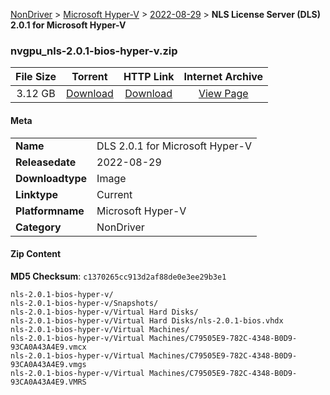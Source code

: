 
[NonDriver](/README.md)  >  [Microsoft Hyper-V](/index/NonDriver/Microsoft_Hyper-V.md)  >  [2022-08-29](/index/NonDriver/Microsoft_Hyper-V/2022-08-29.md)  >  **NLS License Server (DLS) 2.0.1 for Microsoft Hyper-V**


### nvgpu_nls-2.0.1-bios-hyper-v.zip

| **File Size** | **Torrent**  | **HTTP Link** | **Internet Archive** |
|:-------------:|:------------:|:-------------:|:--------------------:|
| 3.12 GB |  [Download](https://archive.org/download/nvgpu_nls-2.0.1-bios-hyper-v.zip/nvgpu_nls-2.0.1-bios-hyper-v.zip_archive.torrent)       | [Download](https://archive.org/compress/nvgpu_nls-2.0.1-bios-hyper-v.zip) | [View Page](https://archive.org/details/nvgpu_nls-2.0.1-bios-hyper-v.zip)       |

#### Meta

<table>
<tr><td><strong>Name</strong></td><td>DLS 2.0.1 for Microsoft Hyper-V</td></tr>
<tr><td><strong>Releasedate</strong></td><td>2022-08-29</td></tr>
<tr><td><strong>Downloadtype</strong></td><td>Image</td></tr>
<tr><td><strong>Linktype</strong></td><td>Current</td></tr>
<tr><td><strong>Platformname</strong></td><td>Microsoft Hyper-V</td></tr>
<tr><td><strong>Category</strong></td><td>NonDriver</td></tr>
</table>

#### Zip Content

**MD5 Checksum**: `c1370265cc913d2af88de0e3ee29b3e1`

```text
nls-2.0.1-bios-hyper-v/
nls-2.0.1-bios-hyper-v/Snapshots/
nls-2.0.1-bios-hyper-v/Virtual Hard Disks/
nls-2.0.1-bios-hyper-v/Virtual Hard Disks/nls-2.0.1-bios.vhdx
nls-2.0.1-bios-hyper-v/Virtual Machines/
nls-2.0.1-bios-hyper-v/Virtual Machines/C79505E9-782C-4348-B0D9-93CA0A43A4E9.vmcx
nls-2.0.1-bios-hyper-v/Virtual Machines/C79505E9-782C-4348-B0D9-93CA0A43A4E9.vmgs
nls-2.0.1-bios-hyper-v/Virtual Machines/C79505E9-782C-4348-B0D9-93CA0A43A4E9.VMRS
```